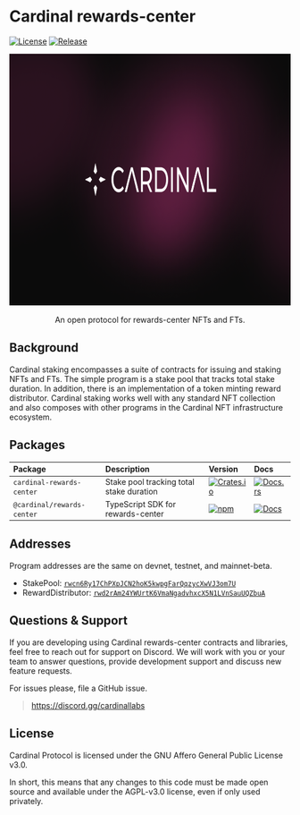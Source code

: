 # Cardinal rewards-center

[![License](https://img.shields.io/badge/license-AGPL%203.0-blue)](https://github.com/cardinal-labs/cardinal-rewards-center/blob/master/LICENSE)
[![Release](https://github.com/cardinal-labs/cardinal-rewards-center/actions/workflows/release.yml/badge.svg?branch=v0.0.27)](https://github.com/cardinal-labs/cardinal-rewards-center/actions/workflows/release.yml)

<div style="text-align: center; width: 100%;">
  <img style="height: 450px" src="./doc-assets/banner.png" />
</div>

<p align="center">
    An open protocol for rewards-center NFTs and FTs.
</p>

## Background

Cardinal staking encompasses a suite of contracts for issuing and staking NFTs and FTs. The simple program is a stake pool that tracks total stake duration. In addition, there is an implementation of a token minting reward distributor. Cardinal staking works well with any standard NFT collection and also composes with other programs in the Cardinal NFT infrastructure ecosystem.

## Packages

| Package                    | Description                              | Version                                                                                                                     | Docs                                                                                                                |
| :------------------------- | :--------------------------------------- | :-------------------------------------------------------------------------------------------------------------------------- | :------------------------------------------------------------------------------------------------------------------ |
| `cardinal-rewards-center`  | Stake pool tracking total stake duration | [![Crates.io](https://img.shields.io/crates/v/cardinal-rewards-center)](https://crates.io/crates/cardinal-rewards-center)   | [![Docs.rs](https://docs.rs/cardinal-rewards-center/badge.svg)](https://docs.rs/cardinal-rewards-center)            |
| `@cardinal/rewards-center` | TypeScript SDK for rewards-center        | [![npm](https://img.shields.io/npm/v/@cardinal/rewards-center.svg)](https://www.npmjs.com/package/@cardinal/rewards-center) | [![Docs](https://img.shields.io/badge/docs-typedoc-blue)](https://cardinal-labs.github.io/cardinal-rewards-center/) |

## Addresses

Program addresses are the same on devnet, testnet, and mainnet-beta.

- StakePool: [`rwcn6Ry17ChPXpJCN2hoK5kwpgFarQqzycXwVJ3om7U`](https://explorer.solana.com/address/rwcn6Ry17ChPXpJCN2hoK5kwpgFarQqzycXwVJ3om7U)
- RewardDistributor: [`rwd2rAm24YWUrtK6VmaNgadvhxcX5N1LVnSauUQZbuA`](https://explorer.solana.com/address/rwd2rAm24YWUrtK6VmaNgadvhxcX5N1LVnSauUQZbuA)

## Questions & Support

If you are developing using Cardinal rewards-center contracts and libraries, feel free to reach out for support on Discord. We will work with you or your team to answer questions, provide development support and discuss new feature requests.

For issues please, file a GitHub issue.

> https://discord.gg/cardinallabs

## License

Cardinal Protocol is licensed under the GNU Affero General Public License v3.0.

In short, this means that any changes to this code must be made open source and available under the AGPL-v3.0 license, even if only used privately.
